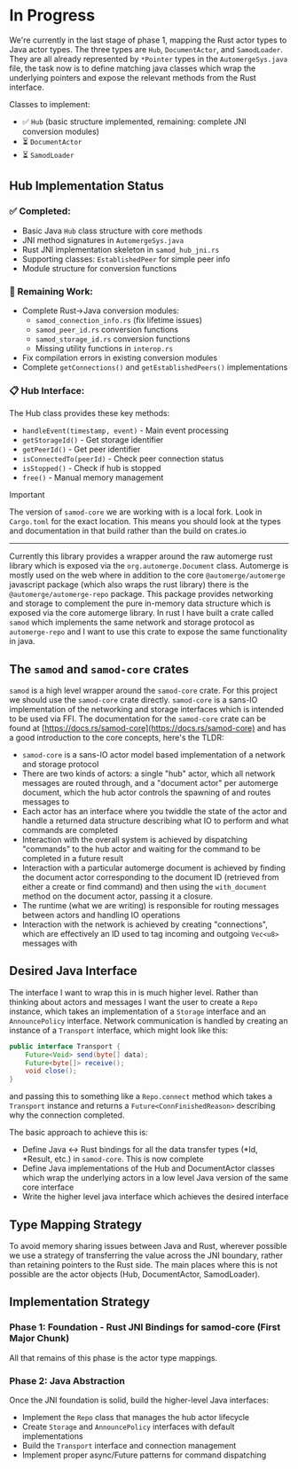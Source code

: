 # In Progress

We're currently in the last stage of phase 1, mapping the Rust actor types to Java actor types. The three types are `Hub`, `DocumentActor`, and `SamodLoader`. They are all already represented by `*Pointer` types in the `AutomergeSys.java` file, the task now is to define matching java classes which wrap the underlying pointers and expose the relevant methods from the Rust interface.

Classes to implement:

* ✅ `Hub` (basic structure implemented, remaining: complete JNI conversion modules)
* ⏳ `DocumentActor`
* ⏳ `SamodLoader`

## Hub Implementation Status

### ✅ Completed:
- Basic Java `Hub` class structure with core methods
- JNI method signatures in `AutomergeSys.java`
- Rust JNI implementation skeleton in `samod_hub_jni.rs`
- Supporting classes: `EstablishedPeer` for simple peer info
- Module structure for conversion functions

### 🔧 Remaining Work:
- Complete Rust->Java conversion modules:
  - `samod_connection_info.rs` (fix lifetime issues)
  - `samod_peer_id.rs` conversion functions
  - `samod_storage_id.rs` conversion functions  
  - Missing utility functions in `interop.rs`
- Fix compilation errors in existing conversion modules
- Complete `getConnections()` and `getEstablishedPeers()` implementations

### 📋 Hub Interface:
The Hub class provides these key methods:
- `handleEvent(timestamp, event)` - Main event processing
- `getStorageId()` - Get storage identifier
- `getPeerId()` - Get peer identifier  
- `isConnectedTo(peerId)` - Check peer connection status
- `isStopped()` - Check if hub is stopped
- `free()` - Manual memory management

> [!IMPORTANT]
> The version of `samod-core` we are working with is a local fork. Look in `Cargo.toml` for the exact location. This means you should look at the types and documentation in that build rather than the build on crates.io

----------------------------------

Currently this library provides a wrapper around the raw automerge rust library which is exposed via the `org.automerge.Document` class. Automerge is mostly used on the web where in addition to the core `@automerge/automerge` javascript package (which also wraps the rust library) there is the `@automerge/automerge-repo` package. This package provides networking and storage to complement the pure in-memory data structure which is exposed via the core automerge library. In rust I have built a crate called `samod` which implements the same network and storage protocol as `automerge-repo` and I want to use this crate to expose the same functionality in java.

## The `samod` and `samod-core` crates

`samod` is a high level wrapper around the `samod-core` crate. For this project we should use the `samod-core` crate directly. `samod-core` is a sans-IO implementation of the networking and storage interfaces which is intended to be used via FFI. The documentation for the `samod-core` crate can be found at [https://docs.rs/samod-core](https://docs.rs/samod-core) and has a good introduction to the core concepts, here's the TLDR:

* `samod-core` is a sans-IO actor model based implementation of a network and storage protocol
* There are two kinds of actors: a single "hub" actor, which all network messages are routed through, and a "document actor" per automerge document, which the hub actor controls the spawning of and routes messages to
* Each actor has an interface where you twiddle the state of the actor and handle a returned data structure describing what IO to perform and what commands are completed
* Interaction with the overall system is achieved by dispatching "commands" to the hub actor and waiting for the command to be completed in a future result
* Interaction with a particular automerge document is achieved by finding the document actor corresponding to the document ID (retrieved from either a create or find command) and then using the `with_document` method on the document actor, passing it a closure.
* The runtime (what we are writing) is responsible for routing messages between actors and handling IO operations
* Interaction with the network is achieved by creating "connections", which are effectively an ID used to tag incoming and outgoing `Vec<u8>` messages with

## Desired Java Interface

The interface I want to wrap this in is much higher level. Rather than thinking about actors and messages I want the user to create a `Repo` instance, which takes an implementation of a `Storage` interface and an `AnnouncePolicy` interface. Network communication is handled by creating an instance of a `Transport` interface, which might look like this:

```java
public interface Transport {
	Future<Void> send(byte[] data);
	Future<byte[]> receive();
	void close();
}
```

and passing this to something like a `Repo.connect` method which takes a `Transport` instance and returns a `Future<ConnFinishedReason>` describing why the connection completed.

The basic approach to achieve this is:

* Define Java <-> Rust bindings for all the data transfer types (*Id, *Result,
  etc.) in `samod-core`. This is now complete
* Define Java implementations of the Hub and DocumentActor classes which wrap
  the underlying actors in a low level Java version of the same core interface
* Write the higher level java interface which achieves the desired interface


## Type Mapping Strategy

To avoid memory sharing issues between Java and Rust, wherever possible we use a strategy of transferring the value across the JNI boundary, rather than retaining pointers to the Rust side. The main places where this is not possible are the actor objects (Hub, DocumentActor, SamodLoader).

## Implementation Strategy

### Phase 1: Foundation - Rust JNI Bindings for samod-core (First Major Chunk)

All that remains of this phase is the actor type mappings.

### Phase 2: Java Abstraction

Once the JNI foundation is solid, build the higher-level Java interfaces:

- Implement the `Repo` class that manages the hub actor lifecycle
- Create `Storage` and `AnnouncePolicy` interfaces with default implementations
- Build the `Transport` interface and connection management
- Implement proper async/Future patterns for command dispatching

